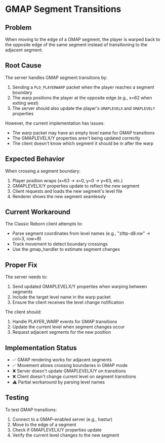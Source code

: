 # GMAP Segment Transitions

## Problem

When moving to the edge of a GMAP segment, the player is warped back to the opposite edge of the same segment instead of transitioning to the adjacent segment.

## Root Cause

The server handles GMAP segment transitions by:
1. Sending a `PLO_PLAYERWARP` packet when the player reaches a segment boundary
2. The warp positions the player at the opposite edge (e.g., x=62 when exiting west)
3. The server should also update the player's `GMAPLEVELX` and `GMAPLEVELY` properties

However, the current implementation has issues:
- The warp packet may have an empty level name for GMAP transitions
- The GMAPLEVELX/Y properties aren't being updated correctly
- The client doesn't know which segment it should be in after the warp

## Expected Behavior

When crossing a segment boundary:
1. Player position wraps (x=63 → x=0, y=0 → y=63, etc.)
2. GMAPLEVELX/Y properties update to reflect the new segment
3. Client requests and loads the new segment's level file
4. Renderer shows the new segment seamlessly

## Current Workaround

The Classic Reborn client attempts to:
- Parse segment coordinates from level names (e.g., "zlttp-d8.nw" → col=3, row=8)
- Track movement to detect boundary crossings
- Use the gmap_handler to estimate segment changes

## Proper Fix

The server needs to:
1. Send updated GMAPLEVELX/Y properties when warping between segments
2. Include the target level name in the warp packet
3. Ensure the client receives the level change notification

The client should:
1. Handle PLAYER_WARP events for GMAP transitions
2. Update the current level when segment changes occur
3. Request adjacent segments for the new position

## Implementation Status

- ✅ GMAP rendering works for adjacent segments
- ✅ Movement allows crossing boundaries in GMAP mode
- ❌ Server doesn't update GMAPLEVELX/Y on transitions
- ❌ Client doesn't change current level on segment transitions
- ⚠️ Partial workaround by parsing level names

## Testing

To test GMAP transitions:
1. Connect to a GMAP-enabled server (e.g., hastur)
2. Move to the edge of a segment
3. Check if GMAPLEVELX/Y properties update
4. Verify the current level changes to the new segment